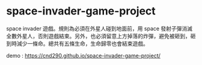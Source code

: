 # space-invader-game-project
space invader 遊戲。規則為必須在外星人碰到地面前，用 space 發射子彈消滅全數外星人，否則遊戲結束。另外，也必須留意上方掉落的炸彈，避免被砸到，砸到時減少一條命。總共有五條生命，生命歸零也會結束遊戲。

demo :
https://cnd290.github.io/space-invader-game-project/
